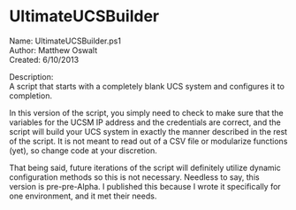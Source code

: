 UltimateUCSBuilder
==================

Name:         UltimateUCSBuilder.ps1                                   
Author:       Matthew Oswalt                                         
Created:      6/10/2013                                             
                                              
Description:  
A script that starts with a completely blank UCS system and configures it to completion. 

In this version of the script, you simply need to check to make sure that the variables for the UCSM IP address
and the credentials are correct, and the script will build your UCS system in exactly the manner described in the 
rest of the script. It is not meant to read out of a CSV file or modularize functions (yet), so change code at your discretion.

That being said, future iterations of the script will definitely utilize dynamic configuration methods so this is not necessary.
Needless to say, this version is pre-pre-Alpha. I published this because I wrote it specifically for one environment, and it met their needs.

